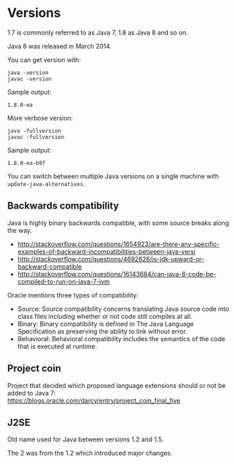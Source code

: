 # Versions

1.7 is commonly referred to as Java 7, 1.8 as Java 8 and so on.

Java 8 was released in March 2014.

You can get version with:

    java -version
    javac -version

Sample output:

    1.8.0-ea

More verbose version:

    java -fullversion
    javac -fullversion

Sample output:

    1.8.0-ea-b97

You can switch between multiple Java versions on a single machine with `update-java-alternatives`.

## Backwards compatibility

Java is highly binary backwards compatible, with some source breaks along the way.

- <http://stackoverflow.com/questions/1654923/are-there-any-specific-examples-of-backward-incompatibilities-between-java-versi>
- <http://stackoverflow.com/questions/4692626/is-jdk-upward-or-backward-compatible>
- <http://stackoverflow.com/questions/16143684/can-java-8-code-be-compiled-to-run-on-java-7-jvm>

Oracle mentions three types of compatibility:

- Source: Source compatibility concerns translating Java source code into class files including whether or not code still compiles at all.
- Binary: Binary compatibility is defined in The Java Language Specification as preserving the ability to link without error.
- Behavioral: Behavioral compatibility includes the semantics of the code that is executed at runtime.

## Project coin

Project that decided which proposed language extensions should or not be added to Java 7: <https://blogs.oracle.com/darcy/entry/project_coin_final_five>

## J2SE

Old name used for Java between versions 1.2 and 1.5.

The 2 was from the 1.2 which introduced major changes.
